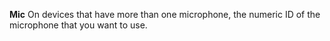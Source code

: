 **Mic** On devices that have more than one microphone, the numeric ID of the microphone that you want to use.
